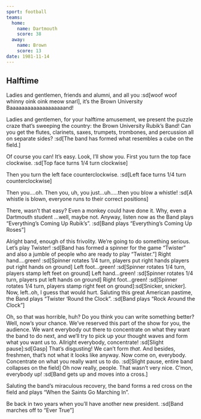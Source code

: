 ```yaml
---
sport: football
teams:
  home:
    name: Dartmouth
    score: 38
  away:
    name: Brown
    score: 13
date: 1981-11-14
---
```


## Halftime

Ladies and gentlemen, friends and alumni, and all you :sd[woof woof whinny oink oink meow snarl], it’s the Brown University Baaaaaaaaaaaaaaaaaaand!

Ladies and gentlemen, for your halftime amusement, we present the puzzle craze that’s sweeping the country: the Brown University Rubik’s Band! Can you get the flutes, clarinets, saxes, trumpets, trombones, and percussion all on separate sides? :sd[The band has formed what resembles a cube on the field.]

Of course you can! It’s easy. Look, I’ll show you. First you turn the top face clockwise. :sd[Top face turns 1/4 turn clockwise]

Then you turn the left face counterclockwise. :sd[Left face turns 1/4 turn counterclockwise]

Then you....oh. Then you, uh, you just...uh.....then you blow a whistle! :sd[A whistle is blown, everyone runs to their correct positions]

There, wasn’t that easy? Even a monkey could have done it. Why, even a Dartmouth student ...well, maybe not. Anyway, listen now as the Band plays “Everything’s Coming Up Rubik’s”. :sd[Band plays “Everything’s Coming Up Roses”]

Alright band, enough of this frivolity. We’re going to do something serious. Let’s play Twister! :sd[Band has formed a spinner for the game “Twister” and also a jumble of people who are ready to play “Twister.”] Right hand....green! :sd[Spinner rotates 1/4 turn, players put right hands players put right hands on ground] Left foot...green! :sd[Spinner rotates 1/4 turn, players stamp left feet on ground] Left hand...green! :sd[Spinner rotates 1/4 turn, players put left hands on ground] Right foot...green! :sd[Spinner rotates 1/4 turn, players stamp right feet on ground]:sd[Snicker, snicker]. Now, left..oh, I guess that would hurt. Saluting this great American pastime, the Band plays “Twister ‘Round the Clock”. :sd[Band plays “Rock Around the Clock”]

Oh, so that was horrible, huh? Do you think you can write something better? Well, now’s your chance. We’ve reserved this part of the show for you, the audience. We want everybody out there to concentrate on what they want the band to do next, and we’ll try to pick up your thought waves and form what you want us to. Allright everybody, concentrate! :sd[Slight pause]:sd[Gasp] That’s disgusting! We can’t form _that_. And besides, freshmen, that’s not what it looks like anyway. Now come on, everybody. Concentrate on what you really want us to do. :sd[Slight pause, entire band collapses on the field] Oh now really, people. That wasn’t very nice. C’mon, everybody up! :sd[Band gets up and moves into a cross.]

Saluting the band’s miraculous recovery, the band forms a red cross on the field and plays “When the Saints Go Marching In”.

Be back in two years when you’ll have another new president. :sd[Band marches off to “Ever True”]
